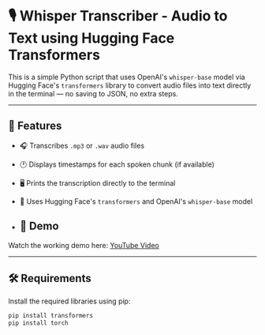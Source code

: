 # 🎙️ Whisper Transcriber - Audio to Text using Hugging Face Transformers

This is a simple Python script that uses OpenAI's `whisper-base` model via Hugging Face's `transformers` library to convert audio files into text directly in the terminal — no saving to JSON, no extra steps. 

---

## 🚀 Features

- 🎧 Transcribes `.mp3` or `.wav` audio files
- 🕐 Displays timestamps for each spoken chunk (if available)
- 🖥️ Prints the transcription directly to the terminal
- 🧠 Uses Hugging Face's `transformers` and OpenAI's `whisper-base` model

- ## 🎥 Demo

Watch the working demo here: [YouTube Video](https://www.youtube.com/watch?v=your-demo-link)


---

## 🛠️ Requirements

Install the required libraries using pip:

```bash
pip install transformers
pip install torch

